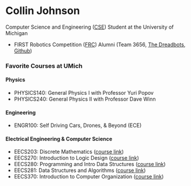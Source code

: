 # Collin Johnson
Computer Science and Engineering ([CSE](https://cse.engin.umich.edu/)) Student at the University of Michigan

* FIRST Robotics Competition ([FRC](https://www.firstinspires.org/robotics/frc)) Alumni (Team 3656, [The Dreadbots](https://dexterdreadbots.org/), [Github](https://github.com/dreadbot))

### Favorite Courses at UMich

#### Physics
* PHYSICS140: General Physics I with Professor Yuri Popov
* PHYSICS240: General Physics II with Professor Dave Winn

#### Engineering
* ENGR100: Self Driving Cars, Drones, & Beyond (ECE)

#### Electrical Engineering & Computer Science
* EECS203: Discrete Mathematics ([course link](https://ece.engin.umich.edu/academics/course-information/course-descriptions/eecs-203/))
* EECS270: Introduction to Logic Design ([course link](https://ece.engin.umich.edu/academics/course-information/course-descriptions/eecs-270/))
* EECS280: Programming and Intro Data Structures ([course link](https://eecs280.org/))
* EECS281: Data Structures and Algorithms ([course link](https://eecs281staff.github.io/eecs281.org/))
* EECS370: Introduction to Computer Organization ([course link](https://eecs370.github.io/))
